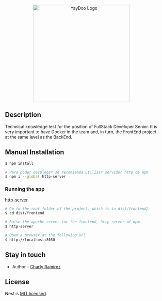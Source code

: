 <p align="center">
  <a href="https://yaydoo.com/es/" target="blank"><img src="https://careers.yaydoo.com/wp-content/uploads/2021/10/Yaydoo_Logo_Color_Black.png" width="320" alt="YayDoo Logo" /></a>
</p>

## Description

Technical knowledge test for the position of FullStack Developer Senior. It is very important to have Docker in the team and, in turn, the FrontEnd project at the same level as the BackEnd.

## Manual Installation

```bash
$ npm install

# Para poder desplegar se recomienda utilizar servidor http de npm
$ npm i --global http-server
```

### Running the app

[http-server](https://www.npmjs.com/package/http-server)

```bash
# Go to the root folder of the project, which is in dist/frontend/
$ cd dist/frontend

# Raise the apache server for the frontend, http-server of npm
$ http-server

# Open a browser at the following url
$ http://localhost:8080
```

## Stay in touch

- Author - [Charly Ramírez](https://github.com/CharlyEstudio)

## License

Nest is [MIT licensed](LICENSE).
